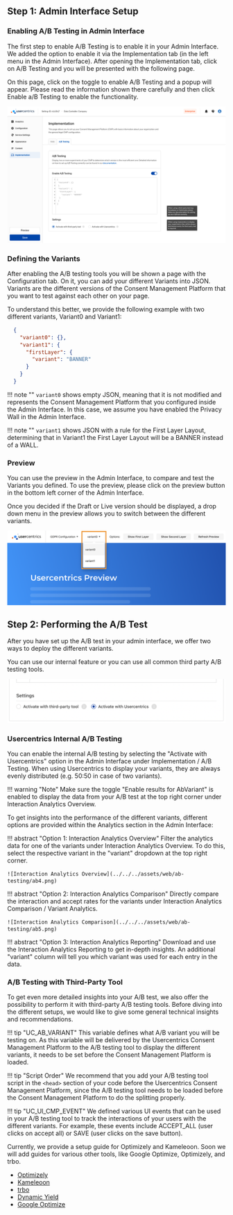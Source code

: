 ## Step 1: Admin Interface Setup

### Enabling A/B Testing in Admin Interface

The first step to enable A/B Testing is to enable it in your Admin Interface. We added the option to enable it via the Implementation tab (in the left menu in the Admin Interface). After opening the Implementation tab, click on A/B Testing and you will be presented with the following page.

On this page, click on the toggle to enable A/B Testing and a popup will appear. Please read the information shown there carefully and then click Enable a/B Testing to enable the functionality.

![Enabling AB Testing in Admin Interface](../../../assets/web/ab-testing/ab1.png)

### Defining the Variants

After enabling the A/B testing tools you will be shown a page with the Configuration tab. On it, you can add your different Variants into JSON. Variants are the different versions of the Consent Management Platform that you want to test against each other on your page.

To understand this better, we provide the following example with two different variants, Variant0 and Variant1:

``` json
  {
    "variant0": {},
    "variant1": {
      "firstLayer": {
        "variant": "BANNER"
      }
    }
  }
```

!!! note ""
    `variant0` shows empty JSON, meaning that it is not modified and represents the Consent Management Platform that you configured inside the Admin Interface. In this case, we assume you have enabled the Privacy Wall in the Admin Interface.

!!! note ""
    `variant1` shows JSON with a rule for the First Layer Layout, determining that in Variant1 the First Layer Layout will be a BANNER instead of a WALL.

### Preview

You can use the preview in the Admin Interface, to compare and test the Variants you defined. To use the preview, please click on the preview button in the bottom left corner of the Admin Interface. 

Once you decided if the Draft or Live version should be displayed, a drop down menu in the preview allows you to switch between the different variants.

![Preview AB Testing](../../../assets/web/ab-testing/ab2.png)

## Step 2: Performing the A/B Test

After you have set up the A/B test in your admin interface, we offer two ways to deploy the different variants.

You can use our internal feature or you can use all common third party A/B testing tools.

![Choose between AB Testing types](../../../assets/web/ab-testing/ab3.png)

### Usercentrics Internal A/B Testing

You can enable the internal A/B testing by selecting the "Activate with Usercentrics" option in the Admin Interface under Implementation / A/B Testing. When using Usercentrics to display your variants, they are always evenly distributed (e.g. 50:50 in case of two variants).

!!! warning "Note"
    Make sure the toggle "Enable results for AbVariant" is enabled to display the data from your A/B test at the top right corner under Interaction Analytics Overview.

To get insights into the performance of the different variants, different options are provided within the Analytics section in the Admin Interface:

!!! abstract "Option 1: Interaction Analytics Overview"
    Filter the analytics data for one of the variants under Interaction Analytics Overview. To do this, select the respective variant in the "variant" dropdown at the top right corner.

    ![Interaction Analytics Overview](../../../assets/web/ab-testing/ab4.png)

!!! abstract "Option 2: Interaction Analytics Comparison"
    Directly compare the interaction and accept rates for the variants under Interaction Analytics Comparison / Variant Analytics.

    ![Interaction Analytics Comparison](../../../assets/web/ab-testing/ab5.png)

!!! abstract "Option 3: Interaction Analytics Reporting"
    Download and use the Interaction Analytics Reporting to get in-depth insights. An additional "variant" column will tell you which variant was used for each entry in the data.

### A/B Testing with Third-Party Tool

To get even more detailed insights into your A/B test, we also offer the possibility to perform it with third-party A/B testing tools. Before diving into the different setups, we would like to give some general technical insights and recommendations.

!!! tip "UC_AB_VARIANT"
    This variable defines what A/B variant you will be testing on. As this variable will be delivered by the Usercentrics Consent Management Platform to the A/B testing tool to display the different variants, it needs to be set before the Consent Management Platform is loaded.

!!! tip "Script Order"
    We recommend that you add your A/B testing tool script in the `<head>` section of your code before the Usercentrics Consent Management Platform, since the A/B testing tool needs to be loaded before the Consent Management Platform to do the splitting properly.

!!! tip "UC_UI_CMP_EVENT"
    We defined various UI events that can be used in your A/B testing tool to track the interactions of your users with the different variants. For example, these events include ACCEPT_ALL (user clicks on accept all) or SAVE (user clicks on the save button).

Currently, we provide a setup guide for Optimizely and Kameleoon. Soon we will add guides for various other tools, like Google Optimize, Optimizely, and trbo.

- [Optimizely](./third-party-tool-guides/optimizely.md)
- [Kameleoon](./third-party-tool-guides/kameleoon.md)
- [trbo](./third-party-tool-guides/trbo.md)
- [Dynamic Yield](./third-party-tool-guides/dynamic-yield.md)
- [Google Optimize](./third-party-tool-guides/google-optimize.md)